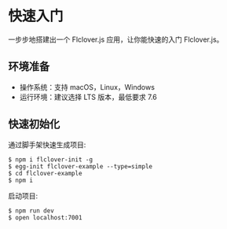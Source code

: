 # 快速入门
一步步地搭建出一个 Flclover.js 应用，让你能快速的入门 Flclover.js。

## 环境准备
* 操作系统：支持 macOS，Linux，Windows
* 运行环境：建议选择 LTS 版本，最低要求 7.6

## 快速初始化

通过脚手架快速生成项目:

```
$ npm i flclover-init -g
$ egg-init flclover-example --type=simple
$ cd flclover-example
$ npm i
```

启动项目:

```
$ npm run dev
$ open localhost:7001
```
